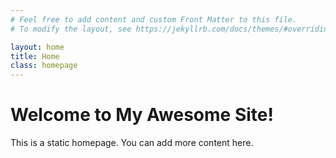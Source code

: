 ```yaml
---
# Feel free to add content and custom Front Matter to this file.
# To modify the layout, see https://jekyllrb.com/docs/themes/#overriding-theme-defaults

layout: home
title: Home
class: homepage
---
```


# Welcome to My Awesome Site!

This is a static homepage. You can add more content here.
